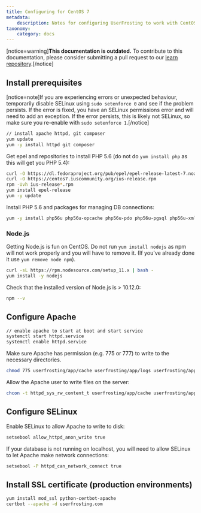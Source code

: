 ```yaml
---
title: Configuring for CentOS 7
metadata:
    description: Notes for configuring UserFrosting to work with CentOS 7 and Apache.
taxonomy:
    category: docs
---
```


[notice=warning]**This documentation is outdated.** To contribute to this documentation, please consider submitting a pull request to our [learn repository](https://github.com/userfrosting/learn/blob/hotfix/pages/03.installation/03.other-situations/02.centos/docs.md).[/notice]

## Install prerequisites

[notice=note]If you are experiencing errors or unexpected behaviour, temporarily disable SELinux using `sudo setenforce 0` and see if the problem persists. If the error is fixed, you have an SELinux permissions error and will need to add an exception. If the error persists, this is likely not SELinux, so make sure you re-enable with `sudo setenforce 1`.[/notice]

```bash
// install apache httpd, git composer
yum update
yum -y install httpd git composer
```

Get epel and repositories to install PHP 5.6 (do not do `yum install php` as this will get you PHP 5.4):

```bash
curl -O https://dl.fedoraproject.org/pub/epel/epel-release-latest-7.noarch.rpm
curl -O https://centos7.iuscommunity.org/ius-release.rpm
rpm -Uvh ius-release*.rpm
yum install epel-release
yum -y update
```

Install PHP 5.6 and packages for managing DB connections:

```bash
yum -y install php56u php56u-opcache php56u-pdo php56u-pgsql php56u-xml php56u-mcrypt php56u-gd php56u-devel php56u-mysql php56u-intl php56u-mbstring php56u-bcmath
```

### Node.js

Getting Node.js is fun on CentOS. Do not run `yum install nodejs` as npm will not work properly and you will have to remove it. (If you've already done it use `yum remove node npm`).

```bash
curl -sL https://rpm.nodesource.com/setup_11.x | bash -
yum install -y nodejs
```
Check that the installed version of Node.js is > 10.12.0:

```bash
npm --v
```

## Configure Apache

```bash
// enable apache to start at boot and start service
systemctl start httpd.service
systemctl enable httpd.service
```

Make sure Apache has permission (e.g. 775 or 777) to write to the necessary directories.

```bash
chmod 775 userfrosting/app/cache userfrosting/app/logs userfrosting/app/sessions
```

Allow the Apache user to write files on the server:

```bash
chcon -t httpd_sys_rw_content_t userfrosting/app/cache userfrosting/app/logs userfrosting/app/sessions
```

## Configure SELinux

Enable SELinux to allow Apache to write to disk:

```bash
setsebool allow_httpd_anon_write true
```

If your database is not running on localhost, you will need to allow SELinux to let Apache make network connections:

```bash
setsebool -P httpd_can_network_connect true
```

## Install SSL certificate (production environments)

```bash
yum install mod_ssl python-certbot-apache
certbot --apache -d userfrosting.com
```
